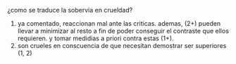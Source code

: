 ¿como se traduce la sobervia en crueldad?

1) ya comentado, reaccionan mal ante las criticas. ademas, (2+) pueden llevar a minimizar al resto a fin de poder conseguir el contraste que ellos requieren. y tomar medidias a priori contra estas (1+).
2) son crueles en conscuencia de que necesitan demostrar ser superiores (1, 2)